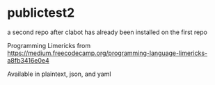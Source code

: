# publictest2
a second repo after clabot has already been installed on the first repo

Programming Limericks from https://medium.freecodecamp.org/programming-language-limericks-a8fb3416e0e4

Available in plaintext, json, and yaml
